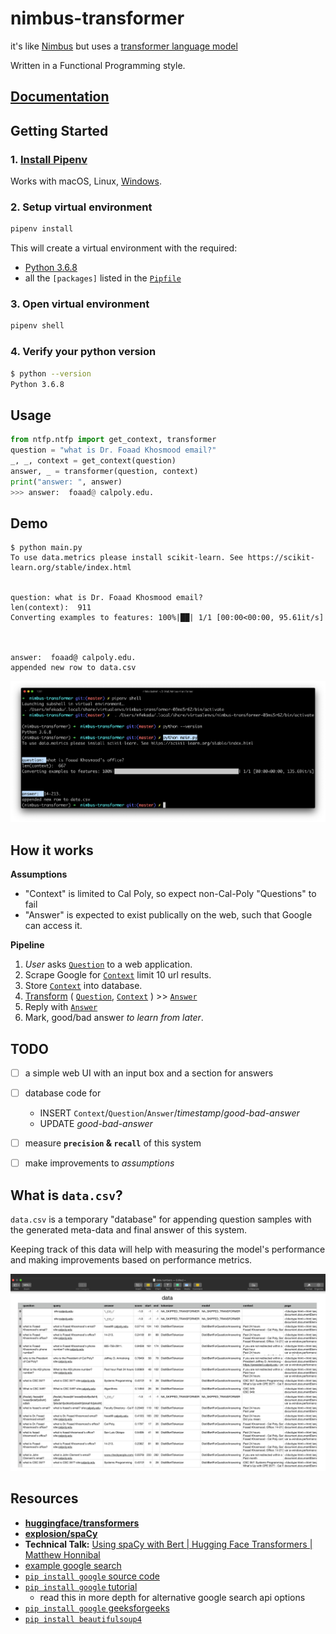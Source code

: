 # nimbus-transformer

it's like [Nimbus][14] but uses a [transformer language model][2]

Written in a Functional Programming style.

## [Documentation][10]

## Getting Started

### 1. [Install Pipenv][11]

Works with macOS, Linux, [Windows][13].

### 2. Setup virtual environment

```bash
pipenv install
```

This will create a virtual environment with the required:

- [Python 3.6.8][12]
- all the `[packages]` listed in the [`Pipfile`](./Pipfile)

### 3. Open virtual environment

```bash
pipenv shell
```

### 4. Verify your python version

```bash
$ python --version
Python 3.6.8
```

## Usage

```python
from ntfp.ntfp import get_context, transformer
question = "what is Dr. Foaad Khosmood email?"
_, _, context = get_context(question)
answer, _ = transformer(question, context)
print("answer: ", answer)
>>> answer:  foaad@ calpoly.edu.
```

## Demo

```
$ python main.py
To use data.metrics please install scikit-learn. See https://scikit-learn.org/stable/index.html


question: what is Dr. Foaad Khosmood email?
len(context):  911
Converting examples to features: 100%|██| 1/1 [00:00<00:00, 95.61it/s]



answer:  foaad@ calpoly.edu.
appended new row to data.csv
```

![demo.png](./demo.png)

## How it works

**Assumptions**

- "Context" is limited to Cal Poly, so expect non-Cal-Poly "Questions" to fail
- "Answer" is expected to exist publically on the web, such that Google can access it.

**Pipeline**

1. _User_ asks [`Question`] to a web application.
2. Scrape Google for [`Context`] limit 10 url results.
3. Store [`Context`] into database.
4. [Transform] ( [`Question`], [`Context`] ) >> [`Answer`]
5. Reply with [`Answer`]
6. Mark, good/bad answer _to learn from later_.

## TODO

- [ ] a simple web UI with an input box and a section for answers
- [ ] database code for
  - INSERT `Context`/`Question`/`Answer`/_timestamp_/_good-bad-answer_
  - UPDATE _good-bad-answer_
- [ ] measure **`precision` & `recall`** of this system
- [ ] make improvements to _assumptions_


## What is `data.csv`?

`data.csv` is a temporary "database" for appending question samples with the generated meta-data and final answer of this system.

Keeping track of this data will help with measuring the model's performance and making improvements based on performance metrics.

![data.png](./data.png)


## Resources

- [**huggingface/transformers**][2]
- [**explosion/spaCy**][3]
- **Technical Talk:** [Using spaCy with Bert | Hugging Face Transformers | Matthew Honnibal][1]
- [example google search][4]
- [`pip install google` source code][7]
- [`pip install google` tutorial][5]
  - read this in more depth for alternative google search api options
- [`pip install google` geeksforgeeks][6]
- [`pip install beautifulsoup4`][8]

[1]: https://www.youtube.com/watch?v=RB9uDpJPZdc
[2]: https://github.com/huggingface/transformers
[3]: https://github.com/explosion/spaCy
[4]: http://google.com/search?q=what+is+foaad+email?+site:calpoly.edu
[5]: https://towardsdatascience.com/current-google-search-packages-using-python-3-7-a-simple-tutorial-3606e459e0d4
[6]: https://www.geeksforgeeks.org/performing-google-search-using-python-code/
[7]: https://github.com/MarioVilas/googlesearch
[8]: https://pypi.org/project/beautifulsoup4/
[9]: https://github.com/huggingface/transformers#quick-tour-of-pipelines
[10]: https://mfekadu.github.io/nimbus-transformer/
[11]: https://pipenv.pypa.io/en/latest/install/#installing-pipenv
[12]: http://python.org
[13]: https://pipenv.pypa.io/en/latest/install/#pragmatic-installation-of-pipenv
[14]: http://github.com/calpoly-csai/api
[`Question`]: https://mfekadu.github.io/nimbus-transformer/ntfp_types.html#ntfp.ntfp_types.Question
[`Context`]: https://mfekadu.github.io/nimbus-transformer/ntfp_types.html#ntfp.ntfp_types.Context
[`Answer`]: https://mfekadu.github.io/nimbus-transformer/ntfp_types.html#ntfp.ntfp_types.Answer
[Transform]: https://mfekadu.github.io/nimbus-transformer/ntfp.html#ntfp.ntfp.transformer
